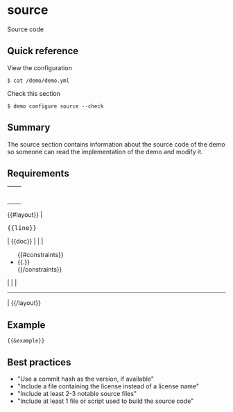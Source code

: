 # source

Source code

## Quick reference

View the configuration

```
$ cat /demo/demo.yml 
```

Check this section

```
$ demo configure source --check
```

## Summary

The source section contains information about the source code of the demo so someone can read the implementation of the demo and modify it.

## Requirements

|                     |         |
| ------------------- | ------- |
|                     | <hr>    |
{{#layout}}
| <pre>{{line}}</pre> | {{doc}} |
|                     | <ul>{{#constraints}}<li>{{.}}</li>{{/constraints}}</ul> |
|                     | <hr>    |
{{/layout}}

## Example

```
{{&example}}
```

## Best practices

+ "Use a commit hash as the version, if available"
+ "Include a file containing the license instead of a license name"
+ "Include at least 2-3 notable source files"
+ "Include at least 1 file or script used to build the source code"
